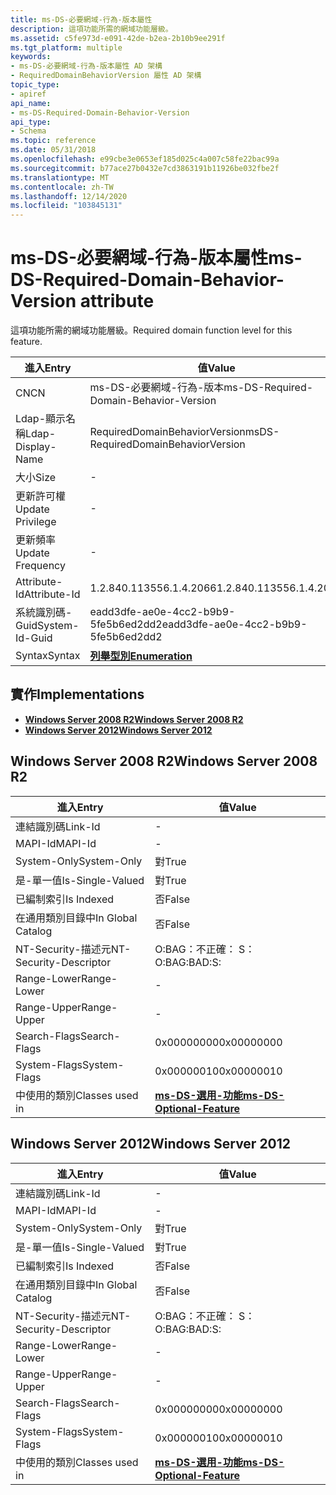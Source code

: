 ```yaml
---
title: ms-DS-必要網域-行為-版本屬性
description: 這項功能所需的網域功能層級。
ms.assetid: c5fe973d-e091-42de-b2ea-2b10b9ee291f
ms.tgt_platform: multiple
keywords:
- ms-DS-必要網域-行為-版本屬性 AD 架構
- RequiredDomainBehaviorVersion 屬性 AD 架構
topic_type:
- apiref
api_name:
- ms-DS-Required-Domain-Behavior-Version
api_type:
- Schema
ms.topic: reference
ms.date: 05/31/2018
ms.openlocfilehash: e99cbe3e0653ef185d025c4a007c58fe22bac99a
ms.sourcegitcommit: b77ace27b0432e7cd3863191b11926be032fbe2f
ms.translationtype: MT
ms.contentlocale: zh-TW
ms.lasthandoff: 12/14/2020
ms.locfileid: "103845131"
---
```

# <a name="ms-ds-required-domain-behavior-version-attribute"></a><span data-ttu-id="73900-105">ms-DS-必要網域-行為-版本屬性</span><span class="sxs-lookup"><span data-stu-id="73900-105">ms-DS-Required-Domain-Behavior-Version attribute</span></span>

<span data-ttu-id="73900-106">這項功能所需的網域功能層級。</span><span class="sxs-lookup"><span data-stu-id="73900-106">Required domain function level for this feature.</span></span>



| <span data-ttu-id="73900-107">進入</span><span class="sxs-lookup"><span data-stu-id="73900-107">Entry</span></span> | <span data-ttu-id="73900-108">值</span><span class="sxs-lookup"><span data-stu-id="73900-108">Value</span></span> |
|-------------------|----------------------------------------|
| <span data-ttu-id="73900-109">CN</span><span class="sxs-lookup"><span data-stu-id="73900-109">CN</span></span>                | <span data-ttu-id="73900-110">ms-DS-必要網域-行為-版本</span><span class="sxs-lookup"><span data-stu-id="73900-110">ms-DS-Required-Domain-Behavior-Version</span></span> |
| <span data-ttu-id="73900-111">Ldap-顯示名稱</span><span class="sxs-lookup"><span data-stu-id="73900-111">Ldap-Display-Name</span></span> | <span data-ttu-id="73900-112">RequiredDomainBehaviorVersion</span><span class="sxs-lookup"><span data-stu-id="73900-112">msDS-RequiredDomainBehaviorVersion</span></span>     |
| <span data-ttu-id="73900-113">大小</span><span class="sxs-lookup"><span data-stu-id="73900-113">Size</span></span>              | \-                                     |
| <span data-ttu-id="73900-114">更新許可權</span><span class="sxs-lookup"><span data-stu-id="73900-114">Update Privilege</span></span>  | \-                                     |
| <span data-ttu-id="73900-115">更新頻率</span><span class="sxs-lookup"><span data-stu-id="73900-115">Update Frequency</span></span>  | \-                                     |
| <span data-ttu-id="73900-116">Attribute-Id</span><span class="sxs-lookup"><span data-stu-id="73900-116">Attribute-Id</span></span>      | <span data-ttu-id="73900-117">1.2.840.113556.1.4.2066</span><span class="sxs-lookup"><span data-stu-id="73900-117">1.2.840.113556.1.4.2066</span></span>                |
| <span data-ttu-id="73900-118">系統識別碼-Guid</span><span class="sxs-lookup"><span data-stu-id="73900-118">System-Id-Guid</span></span>    | <span data-ttu-id="73900-119">eadd3dfe-ae0e-4cc2-b9b9-5fe5b6ed2dd2</span><span class="sxs-lookup"><span data-stu-id="73900-119">eadd3dfe-ae0e-4cc2-b9b9-5fe5b6ed2dd2</span></span>   |
| <span data-ttu-id="73900-120">Syntax</span><span class="sxs-lookup"><span data-stu-id="73900-120">Syntax</span></span>            | [<span data-ttu-id="73900-121">**列舉型別**</span><span class="sxs-lookup"><span data-stu-id="73900-121">**Enumeration**</span></span>](s-enumeration.md)   |



## <a name="implementations"></a><span data-ttu-id="73900-122">實作</span><span class="sxs-lookup"><span data-stu-id="73900-122">Implementations</span></span>

-   [<span data-ttu-id="73900-123">**Windows Server 2008 R2**</span><span class="sxs-lookup"><span data-stu-id="73900-123">**Windows Server 2008 R2**</span></span>](#windows-server-2008-r2)
-   [<span data-ttu-id="73900-124">**Windows Server 2012**</span><span class="sxs-lookup"><span data-stu-id="73900-124">**Windows Server 2012**</span></span>](#windows-server-2012)

## <a name="windows-server-2008-r2"></a><span data-ttu-id="73900-125">Windows Server 2008 R2</span><span class="sxs-lookup"><span data-stu-id="73900-125">Windows Server 2008 R2</span></span>



| <span data-ttu-id="73900-126">進入</span><span class="sxs-lookup"><span data-stu-id="73900-126">Entry</span></span> | <span data-ttu-id="73900-127">值</span><span class="sxs-lookup"><span data-stu-id="73900-127">Value</span></span> |
|------------------------|---------------------------------------------------------------------|
| <span data-ttu-id="73900-128">連結識別碼</span><span class="sxs-lookup"><span data-stu-id="73900-128">Link-Id</span></span>                | \-                                                                  |
| <span data-ttu-id="73900-129">MAPI-Id</span><span class="sxs-lookup"><span data-stu-id="73900-129">MAPI-Id</span></span>                | \-                                                                  |
| <span data-ttu-id="73900-130">System-Only</span><span class="sxs-lookup"><span data-stu-id="73900-130">System-Only</span></span>            | <span data-ttu-id="73900-131">對</span><span class="sxs-lookup"><span data-stu-id="73900-131">True</span></span>                                                                |
| <span data-ttu-id="73900-132">是-單一值</span><span class="sxs-lookup"><span data-stu-id="73900-132">Is-Single-Valued</span></span>       | <span data-ttu-id="73900-133">對</span><span class="sxs-lookup"><span data-stu-id="73900-133">True</span></span>                                                                |
| <span data-ttu-id="73900-134">已編制索引</span><span class="sxs-lookup"><span data-stu-id="73900-134">Is Indexed</span></span>             | <span data-ttu-id="73900-135">否</span><span class="sxs-lookup"><span data-stu-id="73900-135">False</span></span>                                                               |
| <span data-ttu-id="73900-136">在通用類別目錄中</span><span class="sxs-lookup"><span data-stu-id="73900-136">In Global Catalog</span></span>      | <span data-ttu-id="73900-137">否</span><span class="sxs-lookup"><span data-stu-id="73900-137">False</span></span>                                                               |
| <span data-ttu-id="73900-138">NT-Security-描述元</span><span class="sxs-lookup"><span data-stu-id="73900-138">NT-Security-Descriptor</span></span> | <span data-ttu-id="73900-139">O:BAG：不正確： S：</span><span class="sxs-lookup"><span data-stu-id="73900-139">O:BAG:BAD:S:</span></span>                                                        |
| <span data-ttu-id="73900-140">Range-Lower</span><span class="sxs-lookup"><span data-stu-id="73900-140">Range-Lower</span></span>            | \-                                                                  |
| <span data-ttu-id="73900-141">Range-Upper</span><span class="sxs-lookup"><span data-stu-id="73900-141">Range-Upper</span></span>            | \-                                                                  |
| <span data-ttu-id="73900-142">Search-Flags</span><span class="sxs-lookup"><span data-stu-id="73900-142">Search-Flags</span></span>           | <span data-ttu-id="73900-143">0x00000000</span><span class="sxs-lookup"><span data-stu-id="73900-143">0x00000000</span></span>                                                          |
| <span data-ttu-id="73900-144">System-Flags</span><span class="sxs-lookup"><span data-stu-id="73900-144">System-Flags</span></span>           | <span data-ttu-id="73900-145">0x00000010</span><span class="sxs-lookup"><span data-stu-id="73900-145">0x00000010</span></span>                                                          |
| <span data-ttu-id="73900-146">中使用的類別</span><span class="sxs-lookup"><span data-stu-id="73900-146">Classes used in</span></span>        | [<span data-ttu-id="73900-147">**ms-DS-選用-功能**</span><span class="sxs-lookup"><span data-stu-id="73900-147">**ms-DS-Optional-Feature**</span></span>](c-msds-optionalfeature.md)<br/> |



## <a name="windows-server-2012"></a><span data-ttu-id="73900-148">Windows Server 2012</span><span class="sxs-lookup"><span data-stu-id="73900-148">Windows Server 2012</span></span>



| <span data-ttu-id="73900-149">進入</span><span class="sxs-lookup"><span data-stu-id="73900-149">Entry</span></span> | <span data-ttu-id="73900-150">值</span><span class="sxs-lookup"><span data-stu-id="73900-150">Value</span></span> |
|------------------------|---------------------------------------------------------------------|
| <span data-ttu-id="73900-151">連結識別碼</span><span class="sxs-lookup"><span data-stu-id="73900-151">Link-Id</span></span>                | \-                                                                  |
| <span data-ttu-id="73900-152">MAPI-Id</span><span class="sxs-lookup"><span data-stu-id="73900-152">MAPI-Id</span></span>                | \-                                                                  |
| <span data-ttu-id="73900-153">System-Only</span><span class="sxs-lookup"><span data-stu-id="73900-153">System-Only</span></span>            | <span data-ttu-id="73900-154">對</span><span class="sxs-lookup"><span data-stu-id="73900-154">True</span></span>                                                                |
| <span data-ttu-id="73900-155">是-單一值</span><span class="sxs-lookup"><span data-stu-id="73900-155">Is-Single-Valued</span></span>       | <span data-ttu-id="73900-156">對</span><span class="sxs-lookup"><span data-stu-id="73900-156">True</span></span>                                                                |
| <span data-ttu-id="73900-157">已編制索引</span><span class="sxs-lookup"><span data-stu-id="73900-157">Is Indexed</span></span>             | <span data-ttu-id="73900-158">否</span><span class="sxs-lookup"><span data-stu-id="73900-158">False</span></span>                                                               |
| <span data-ttu-id="73900-159">在通用類別目錄中</span><span class="sxs-lookup"><span data-stu-id="73900-159">In Global Catalog</span></span>      | <span data-ttu-id="73900-160">否</span><span class="sxs-lookup"><span data-stu-id="73900-160">False</span></span>                                                               |
| <span data-ttu-id="73900-161">NT-Security-描述元</span><span class="sxs-lookup"><span data-stu-id="73900-161">NT-Security-Descriptor</span></span> | <span data-ttu-id="73900-162">O:BAG：不正確： S：</span><span class="sxs-lookup"><span data-stu-id="73900-162">O:BAG:BAD:S:</span></span>                                                        |
| <span data-ttu-id="73900-163">Range-Lower</span><span class="sxs-lookup"><span data-stu-id="73900-163">Range-Lower</span></span>            | \-                                                                  |
| <span data-ttu-id="73900-164">Range-Upper</span><span class="sxs-lookup"><span data-stu-id="73900-164">Range-Upper</span></span>            | \-                                                                  |
| <span data-ttu-id="73900-165">Search-Flags</span><span class="sxs-lookup"><span data-stu-id="73900-165">Search-Flags</span></span>           | <span data-ttu-id="73900-166">0x00000000</span><span class="sxs-lookup"><span data-stu-id="73900-166">0x00000000</span></span>                                                          |
| <span data-ttu-id="73900-167">System-Flags</span><span class="sxs-lookup"><span data-stu-id="73900-167">System-Flags</span></span>           | <span data-ttu-id="73900-168">0x00000010</span><span class="sxs-lookup"><span data-stu-id="73900-168">0x00000010</span></span>                                                          |
| <span data-ttu-id="73900-169">中使用的類別</span><span class="sxs-lookup"><span data-stu-id="73900-169">Classes used in</span></span>        | [<span data-ttu-id="73900-170">**ms-DS-選用-功能**</span><span class="sxs-lookup"><span data-stu-id="73900-170">**ms-DS-Optional-Feature**</span></span>](c-msds-optionalfeature.md)<br/> |



 

 





